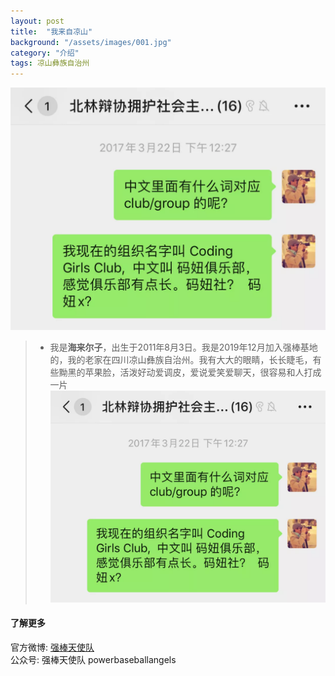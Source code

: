 ```yaml
---
layout: post
title:  "我来自凉山"
background: "/assets/images/001.jpg"
category: "介绍"
tags: 凉山彝族自治州
---  
```


![海来尔子2](../assets/images/002.jpg)
> * 我是**海来尔子**，出生于2011年8月3日。我是2019年12月加入强棒基地的，我的老家在四川凉山彝族自治州。我有大大的眼睛，长长睫毛，有些黝黑的苹果脸，活泼好动爱调皮，爱说爱笑爱聊天，很容易和人打成一片  
![海来尔子3](../assets/images/002.jpg)   

#### 了解更多      
官方微博: [强棒天使队](https://weibo.com/PBangels?is_all=1)     
公众号: 强棒天使队 powerbaseballangels    
